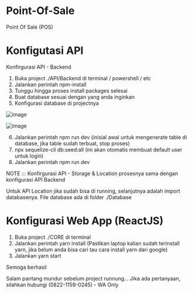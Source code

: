 # Point-Of-Sale
 Point Of Sale (POS)

# Konfigutasi API
Konfirgurasi API - Backend
1. Buka project ./API/Backend di terminal / powershell / etc
2. Jalankan perintah npm-install
3. Tunggu hingga proses install packages selesai
4. Buat database sesuai dengan yang anda inginkan
5. Konfigurasi database di projectnya

![image](https://github.com/bayuhendrianto/Point-Of-Sale/assets/40142196/5780fdba-e3fd-42ff-997f-5304cb514b11)

![image](https://github.com/bayuhendrianto/Point-Of-Sale/assets/40142196/7b4ecfaa-eb06-4c25-b993-4f6d709d49ef)

6. Jalankan perintah npm run dev (inisial awal untuk mengenerate table di database, jika table sudah terbuat, stop proses)
7. npx sequelize-cli db:seed:all (ini akan otomatis membuat default user untuk login)
8. Jalankan perintah npm run dev

NOTE ::: Konfirgurasi API - Storage & Location prosesnya sama dengan konfigurasi API Backend

Untuk API Location jika sudah bisa di running, selanjutnya adalah import databasenya. File database ada di folder ./Database


# Konfigurasi Web App (ReactJS)
1. Buka project ./CORE di terminal
2. Jalankan perintah yarn install (Pastikan laptop kalian sudah terinstall yarn, jika belum anda bisa cari tau cara install yarn dari google)
3. Jalankan yarn start


Semoga berhasil

Salam pantang mundur sebelum project runnung...
Jika ada pertanyaan, silahkan hubungi (0822-1159-0245) - WA Only
